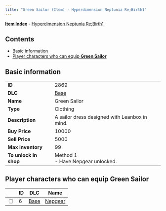 ```yaml
---
title: "Green Sailor (Item) - Hyperdimension Neptunia Re;Birth1"
---
```


[**Item Index**](/neptunia/rb1/item/index.html) - [Hyperdimension Neptunia Re;Birth1](/neptunia/rb1)

## Contents

- [Basic information](#basic-information)
- [Player characters who can equip **Green Sailor**](#player-characters-who-can-equip-green-sailor)

## Basic information

|   |   |
| -- | -- |
| **ID** | 2869 |
| **DLC** | [Base](/neptunia/rb1/dlc/1-base.html) |
| **Name** | Green Sailor |
| **Type** | Clothing |
| **Description** | A sailor dress designed with Leanbox in mind. |
| **Buy Price** | 10000 |
| **Sell Price** | 5000 |
| **Max inventory** | 99 |
| **To unlock in shop** | Method 1<br />- Have Nepgear unlocked. |


## Player characters who can equip **Green Sailor**

|    | ID | DLC | Name |
| -- | -- | --- | ---- |
| <input type="checkbox" id="rb1-player-1-6" class="trackbox" /> | 6 | [Base](/neptunia/rb1/dlc/1-base.html) | [Nepgear](/neptunia/rb1/player/1-6-nepgear.html) |
